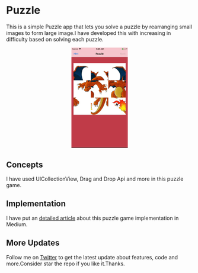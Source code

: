# Puzzle
This is a simple Puzzle app that lets you solve a puzzle by rearranging small images to form large image.I have developed this with increasing in difficulty based on solving each puzzle.

<p align="center">
  <img src="https://github.com/shankarmadeshvaran/Puzzle/blob/master/puzzle.gif" width="30%"/>
</p>

## Concepts
I have used UICollectionView, Drag and Drop Api and more in this puzzle game.

## Implementation
I have put an [detailed article](https://medium.com/a-developer-in-making/puzzle-game-using-ui-drag-drop-apis-in-swift-4bd9d29f6c20) about this puzzle game implementation in Medium.

## More Updates
Follow me on [Twitter](https://twitter.com/Shankar__am) to get the latest update about features, code and more.Consider star the repo if you like it.Thanks.
